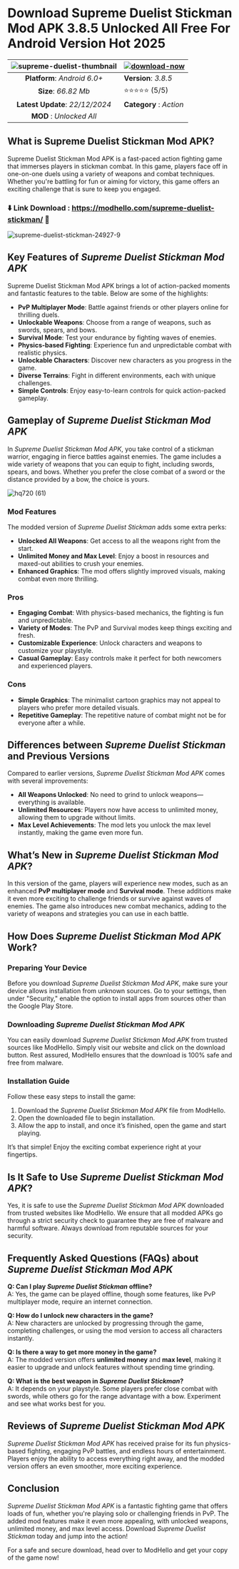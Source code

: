 # Download Supreme Duelist Stickman Mod APK 3.8.5 Unlocked All  Free For Android Version Hot 2025

|![supreme-duelist-thumbnail](https://github.com/user-attachments/assets/99ebfc15-5903-4dab-9d31-cbe3709fee1d)| [![download-now](https://github.com/user-attachments/assets/22657e67-9d2d-46af-a41a-5d365d2ddc1f)](https://modhello.com/supreme-duelist-stickman/)  |
|:-------------------------------------------------:|-----------------------|
| **Platform**: *Android 6.0+*                      | **Version**: *3.8.5*    |
| **Size**:  *66.82 Mb*                                | ⭐️⭐️⭐️⭐️⭐️ (5/5) |
| **Latest Update**:  *22/12/2024*                      | **Category** : *Action* |
| **MOD** :  *Unlocked All*
## What is Supreme Duelist Stickman Mod APK?

Supreme Duelist Stickman Mod APK is a fast-paced action fighting game that immerses players in stickman combat. In this game, players face off in one-on-one duels using a variety of weapons and combat techniques. Whether you're battling for fun or aiming for victory, this game offers an exciting challenge that is sure to keep you engaged.


### ⬇️ Link Download : https://modhello.com/supreme-duelist-stickman/ 📲
![supreme-duelist-stickman-24927-9](https://github.com/user-attachments/assets/4b2557f2-62b9-4625-9373-87950a87f2bd)


## Key Features of *Supreme Duelist Stickman Mod APK*

Supreme Duelist Stickman Mod APK brings a lot of action-packed moments and fantastic features to the table. Below are some of the highlights:

- **PvP Multiplayer Mode**: Battle against friends or other players online for thrilling duels.
- **Unlockable Weapons**: Choose from a range of weapons, such as swords, spears, and bows.
- **Survival Mode**: Test your endurance by fighting waves of enemies.
- **Physics-based Fighting**: Experience fun and unpredictable combat with realistic physics.
- **Unlockable Characters**: Discover new characters as you progress in the game.
- **Diverse Terrains**: Fight in different environments, each with unique challenges.
- **Simple Controls**: Enjoy easy-to-learn controls for quick action-packed gameplay.

## Gameplay of *Supreme Duelist Stickman Mod APK*

In *Supreme Duelist Stickman Mod APK*, you take control of a stickman warrior, engaging in fierce battles against enemies. The game includes a wide variety of weapons that you can equip to fight, including swords, spears, and bows. Whether you prefer the close combat of a sword or the distance provided by a bow, the choice is yours.

![hq720 (61)](https://github.com/user-attachments/assets/49b3a315-e6cd-4625-b8e1-d24a950c4079)


### Mod Features

The modded version of *Supreme Duelist Stickman* adds some extra perks:

- **Unlocked All Weapons**: Get access to all the weapons right from the start.
- **Unlimited Money and Max Level**: Enjoy a boost in resources and maxed-out abilities to crush your enemies.
- **Enhanced Graphics**: The mod offers slightly improved visuals, making combat even more thrilling.

### Pros

- **Engaging Combat**: With physics-based mechanics, the fighting is fun and unpredictable.
- **Variety of Modes**: The PvP and Survival modes keep things exciting and fresh.
- **Customizable Experience**: Unlock characters and weapons to customize your playstyle.
- **Casual Gameplay**: Easy controls make it perfect for both newcomers and experienced players.

### Cons

- **Simple Graphics**: The minimalist cartoon graphics may not appeal to players who prefer more detailed visuals.
- **Repetitive Gameplay**: The repetitive nature of combat might not be for everyone after a while.

## Differences between *Supreme Duelist Stickman* and Previous Versions

Compared to earlier versions, *Supreme Duelist Stickman Mod APK* comes with several improvements:

- **All Weapons Unlocked**: No need to grind to unlock weapons—everything is available.
- **Unlimited Resources**: Players now have access to unlimited money, allowing them to upgrade without limits.
- **Max Level Achievements**: The mod lets you unlock the max level instantly, making the game even more fun.

## What’s New in *Supreme Duelist Stickman Mod APK*?

In this version of the game, players will experience new modes, such as an enhanced **PvP multiplayer mode** and **Survival mode**. These additions make it even more exciting to challenge friends or survive against waves of enemies. The game also introduces new combat mechanics, adding to the variety of weapons and strategies you can use in each battle.

## How Does *Supreme Duelist Stickman Mod APK* Work?

### Preparing Your Device

Before you download *Supreme Duelist Stickman Mod APK*, make sure your device allows installation from unknown sources. Go to your settings, then under "Security," enable the option to install apps from sources other than the Google Play Store.

### Downloading *Supreme Duelist Stickman Mod APK*

You can easily download *Supreme Duelist Stickman Mod APK* from trusted sources like ModHello. Simply visit our website and click on the download button. Rest assured, ModHello ensures that the download is 100% safe and free from malware.

### Installation Guide

Follow these easy steps to install the game:

1. Download the *Supreme Duelist Stickman Mod APK* file from ModHello.
2. Open the downloaded file to begin installation.
3. Allow the app to install, and once it’s finished, open the game and start playing.

It’s that simple! Enjoy the exciting combat experience right at your fingertips.

## Is It Safe to Use *Supreme Duelist Stickman Mod APK*?

Yes, it is safe to use the *Supreme Duelist Stickman Mod APK* downloaded from trusted websites like ModHello. We ensure that all modded APKs go through a strict security check to guarantee they are free of malware and harmful software. Always download from reputable sources for your security.

## Frequently Asked Questions (FAQs) about *Supreme Duelist Stickman Mod APK*

**Q: Can I play *Supreme Duelist Stickman* offline?**  
A: Yes, the game can be played offline, though some features, like PvP multiplayer mode, require an internet connection.

**Q: How do I unlock new characters in the game?**  
A: New characters are unlocked by progressing through the game, completing challenges, or using the mod version to access all characters instantly.

**Q: Is there a way to get more money in the game?**  
A: The modded version offers **unlimited money** and **max level**, making it easier to upgrade and unlock features without spending time grinding.

**Q: What is the best weapon in *Supreme Duelist Stickman*?**  
A: It depends on your playstyle. Some players prefer close combat with swords, while others go for the range advantage with a bow. Experiment and see what works best for you.

## Reviews of *Supreme Duelist Stickman Mod APK*

*Supreme Duelist Stickman Mod APK* has received praise for its fun physics-based fighting, engaging PvP battles, and endless hours of entertainment. Players enjoy the ability to access everything right away, and the modded version offers an even smoother, more exciting experience.

## Conclusion

*Supreme Duelist Stickman Mod APK* is a fantastic fighting game that offers loads of fun, whether you're playing solo or challenging friends in PvP. The added mod features make it even more appealing, with unlocked weapons, unlimited money, and max level access. Download *Supreme Duelist Stickman* today and jump into the action! 

For a safe and secure download, head over to ModHello and get your copy of the game now!
